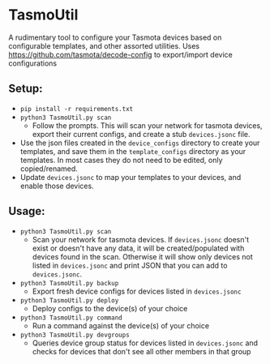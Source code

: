 # TasmoUtil
A rudimentary tool to configure your Tasmota devices based on configurable templates, and other assorted utilities.
Uses https://github.com/tasmota/decode-config to export/import device configurations

## Setup:
- `pip install -r requirements.txt`
- `python3 TasmoUtil.py scan`
    - Follow the prompts. This will scan your network for tasmota devices, export their current configs, and create a stub `devices.jsonc` file.
- Use the json files created in the `device_configs` directory to create your templates, and save them in the `template_configs` directory as your templates. In most cases they do not need to be edited, only copied/renamed.
- Update `devices.jsonc` to map your templates to your devices, and enable those devices.

## Usage:
* `python3 TasmoUtil.py scan`
  * Scan your network for tasmota devices. If `devices.jsonc` doesn't exist or doesn't have any data, it will be created/populated with devices found in the scan. Otherwise it will show only devices not listed in `devices.jsonc` and print JSON that you can add to `devices.jsonc`.
* `python3 TasmoUtil.py backup` 
  * Export fresh device configs for devices listed in `devices.jsonc`
* `python3 TasmoUtil.py deploy`
  * Deploy configs to the device(s) of your choice
* `python3 TasmoUtil.py command`
  * Run a command against the device(s) of your choice
* `python3 TasmoUtil.py devgroups`
  * Queries device group status for devices listed in `devices.jsonc` and checks for devices that don't see all other members in that group
